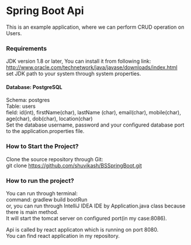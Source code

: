 # Spring Boot Api
This is an example application, where we can perform CRUD operation on Users.

### Requirements
JDK version 1.8 or later, You can install it from following link:<br />
http://www.oracle.com/technetwork/java/javase/downloads/index.html <br />
set JDK path to your system through system properties.

#### Database: PostgreSQL
Schema: postgres <br />
Table: users <br />
field: id(int), firstName(char), lastName (char), email(char), mobile(char), age(char), dob(char), location(char) <br />
Set the database username, password and your configured database port to the application.properties file.

### How to Start the Project?
Clone the source repository through Git: <br />
git clone https://github.com/shuvikash/BSSpringBoot.git <br />


### How to run the project?
You can run through terminal: <br />
command: gradlew build bootRun <br />
or, you can run through IntelliJ IDEA IDE by Application.java class because there is main method.<br />
It will start the tomcat server on configured port(in my case:8086).<br />

Api is called by react applicaton which is running on port 8080.<br />
You can find react application in my repository.

